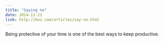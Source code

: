 ```yaml
---
title: "Saying no"
date: 2014-11-21
link: http://boz.com/articles/say-no.html
---
```

 Being protective of your time is one of the best ways to keep productive.
